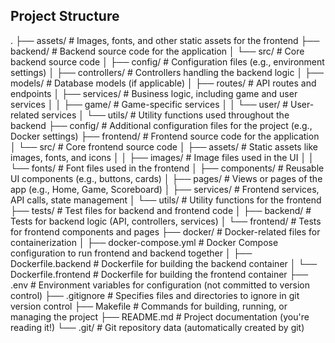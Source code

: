 

## Project Structure
. ├── assets/ # Images, fonts, and other static assets for the frontend ├── backend/ # Backend source code for the application │ └── src/ # Core backend source code │ ├── config/ # Configuration files (e.g., environment settings) │ ├── controllers/ # Controllers handling the backend logic │ ├── models/ # Database models (if applicable) │ ├── routes/ # API routes and endpoints │ ├── services/ # Business logic, including game and user services │ │ ├── game/ # Game-specific services │ │ └── user/ # User-related services │ └── utils/ # Utility functions used throughout the backend ├── config/ # Additional configuration files for the project (e.g., Docker settings) ├── frontend/ # Frontend source code for the application │ └── src/ # Core frontend source code │ ├── assets/ # Static assets like images, fonts, and icons │ │ ├── images/ # Image files used in the UI │ │ └── fonts/ # Font files used in the frontend │ ├── components/ # Reusable UI components (e.g., buttons, cards) │ ├── pages/ # Views or pages of the app (e.g., Home, Game, Scoreboard) │ ├── services/ # Frontend services, API calls, state management │ └── utils/ # Utility functions for the frontend ├── tests/ # Test files for backend and frontend code │ ├── backend/ # Tests for backend logic (API, controllers, services) │ └── frontend/ # Tests for frontend components and pages ├── docker/ # Docker-related files for containerization │ ├── docker-compose.yml # Docker Compose configuration to run frontend and backend together │ ├── Dockerfile.backend # Dockerfile for building the backend container │ └── Dockerfile.frontend # Dockerfile for building the frontend container ├── .env # Environment variables for configuration (not committed to version control) ├── .gitignore # Specifies files and directories to ignore in git version control ├── Makefile # Commands for building, running, or managing the project ├── README.md # Project documentation (you're reading it!) └── .git/ # Git repository data (automatically created by git)